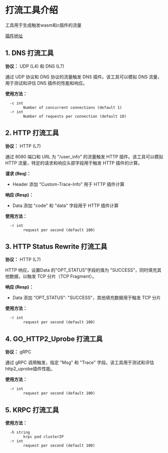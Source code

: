 # 打流工具介绍
工具用于生成触发wasm和c插件的流量

[插件地址](https://github.com/deepflowio/deepflow-wasm-go-sdk)

## 1. DNS 打流工具

**协议：** UDP (L4) 和 DNS (L7)

通过 UDP 协议和 DNS 协议的流量触发 DNS 插件。该工具可以模拟 DNS 流量，用于测试和评估 DNS 插件的性能和响应。

**使用方法：**

```
  -c int
        Number of concurrent connections (default 1)
  -r int
        Number of requests per connection (default 10)
```

## 2. HTTP 打流工具

**协议：** HTTP (L7)

通过 8080 端口和 URL 为 "/user_info" 的流量触发 HTTP 插件。该工具可以模拟 HTTP 流量，特定的请求和响应头部字段用于触发 HTTP 插件的计算。

**请求 (Req)：**
- Header 添加 "Custom-Trace-Info" 用于 HTTP 插件计算

**响应 (Resp)：**
- Data 添加 "code" 和 "data" 字段用于 HTTP 插件计算

**使用方法：**

```
  -r int
        request per second (default 100)
```

## 3. HTTP Status Rewrite 打流工具

**协议：** HTTP (L7)

HTTP 响应，设置Data 的"OPT_STATUS"字段的值为 "SUCCESS"，同时填充其他数据，以触发 TCP 分片（TCP Fragment）。

**响应 (Resp)：**
- Data 添加 "OPT_STATUS": "SUCCESS"，其他填充数据用于触发 TCP 分片

**使用方法：**

```
  -r int
        request per second (default 100)
```

## 4. GO_HTTP2_Uprobe 打流工具

**协议：** gRPC

通过 gRPC 调用触发，指定 "Msg" 和 "Trace" 字段。该工具用于测试和评估http2_uprobe插件性能。

**使用方法：**

```
  -r int
        request per second (default 100)
```

## 5. KRPC 打流工具

**使用方法：**

```
  -h string
        krpc pod clusterIP
  -r int
        request per second (default 100)
```



